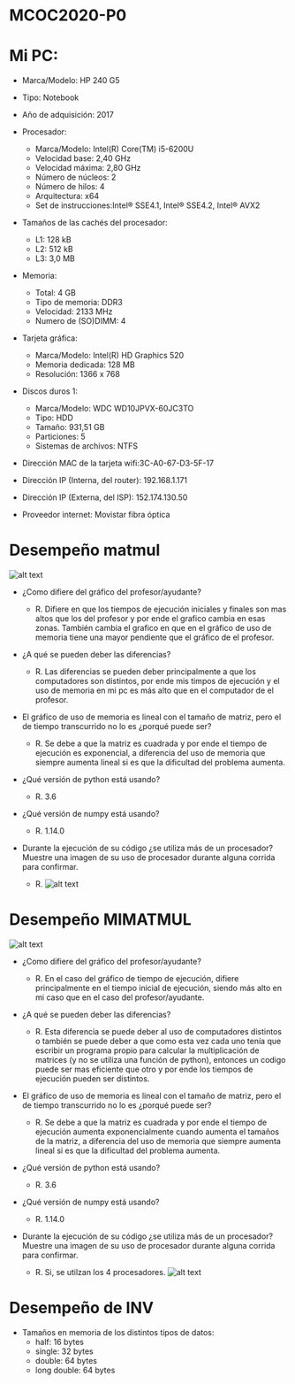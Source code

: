 # MCOC2020-P0
# Mi PC:
- Marca/Modelo: HP 240 G5 
- Tipo: Notebook
- Año de adquisición: 2017 
- Procesador: 
  - Marca/Modelo: Intel(R) Core(TM) i5-6200U 
  - Velocidad base: 2,40 GHz
  - Velocidad máxima: 2,80 GHz
  - Número de núcleos: 2
  - Número de hilos: 4
  - Arquitectura: x64
  - Set de instrucciones:Intel® SSE4.1, Intel® SSE4.2, Intel® AVX2
              
- Tamaños de las cachés del procesador: 
  - L1: 128 kB
  - L2: 512 kB
  - L3: 3,0 MB
                                        
- Memoria: 
  - Total: 4 GB
  - Tipo de memoria: DDR3
  - Velocidad: 2133 MHz
  - Numero de (SO)DIMM: 4
           
- Tarjeta gráfica: 
  - Marca/Modelo: Intel(R) HD Graphics 520
  - Memoria dedicada: 128 MB 
  - Resolución: 1366 x 768
                   
- Discos duros 1:
  - Marca/Modelo: WDC WD10JPVX-60JC3TO 
  - Tipo: HDD
  - Tamaño: 931,51 GB
  - Particiones: 5
  - Sistemas de archivos: NTFS
                  
- Dirección MAC de la tarjeta wifi:3C-A0-67-D3-5F-17
- Dirección IP (Interna, del router): 192.168.1.171
- Dirección IP (Externa, del ISP): 152.174.130.50
- Proveedor internet: Movistar fibra óptica

# Desempeño matmul
![alt text](https://github.com/EduardoGM98/MCOC2020-P0/blob/master/imagen%20graficos.jpeg)

- ¿Como difiere del gráfico del profesor/ayudante?
  - R. Difiere en que los tiempos de ejecución iniciales y finales son mas altos que los del profesor y por ende el grafico cambia en esas zonas. También cambia el grafico en que en el gráfico de uso de memoria tiene una mayor pendiente que el gráfico de el profesor.

- ¿A qué se pueden deber las diferencias?
  - R. Las diferencias se pueden deber principalmente a que los computadores son distintos, por ende mis timpos de ejecución y el uso de memoria en mi pc es más
  alto que en el computador de el profesor.

- El gráfico de uso de memoria es lineal con el tamaño de matriz, pero el de tiempo transcurrido no lo es ¿porqué puede ser?
  - R. Se debe a que la matriz es cuadrada y por ende el tiempo de ejecución es exponencial, a diferencia del uso de memoria que siempre aumenta lineal si es que la
  dificultad del problema aumenta.

- ¿Qué versión de python está usando?
  - R. 3.6

- ¿Qué versión de numpy está usando?
  - R. 1.14.0

- Durante la ejecución de su código ¿se utiliza más de un procesador? Muestre una imagen de su uso de procesador durante alguna corrida para confirmar. 
  - R. ![alt text](https://github.com/EduardoGM98/MCOC2020-P0/blob/master/uso%20procesadores.jpeg)

# Desempeño MIMATMUL

![alt text](https://github.com/EduardoGM98/MCOC2020-P0/blob/master/mimatmul_gr%C3%A1ficos.png)

- ¿Como difiere del gráfico del profesor/ayudante?
  - R. En el caso del gráfico de tiempo de ejecución, difiere principalmente en el tiempo inicial de ejecución, siendo más alto en mi caso que en el caso del profesor/ayudante.

- ¿A qué se pueden deber las diferencias?
  - R. Esta diferencia se puede deber al uso de computadores distintos o también se puede deber a que como esta vez cada uno tenía que escribir un programa propio para calcular la multiplicación de matrices (y no se utiliza una función de python), entonces un codigo puede ser mas eficiente que otro y por ende los tiempos de ejecución pueden ser distintos.

- El gráfico de uso de memoria es lineal con el tamaño de matriz, pero el de tiempo transcurrido no lo es ¿porqué puede ser?
  - R. Se debe a que la matriz es cuadrada y por ende el tiempo de ejecución aumenta exponencialmente cuando aumenta el tamaños de la matriz, a diferencia del uso de memoria que siempre aumenta lineal si es que la dificultad del problema aumenta.
 
- ¿Qué versión de python está usando?
  - R. 3.6

- ¿Qué versión de numpy está usando?
  - R. 1.14.0 

- Durante la ejecución de su código ¿se utiliza más de un procesador? Muestre una imagen de su uso de procesador durante alguna corrida para confirmar. 
  - R. Si, se utilzan los 4 procesadores.
  ![alt text](https://github.com/EduardoGM98/MCOC2020-P0/blob/master/uso%20procesadores%20mimatmul.png)
  
# Desempeño de INV

- Tamaños en memoria de los distintos tipos de datos:
  - half: 16 bytes
  - single: 32 bytes
  - double: 64 bytes
  - long double: 64 bytes


